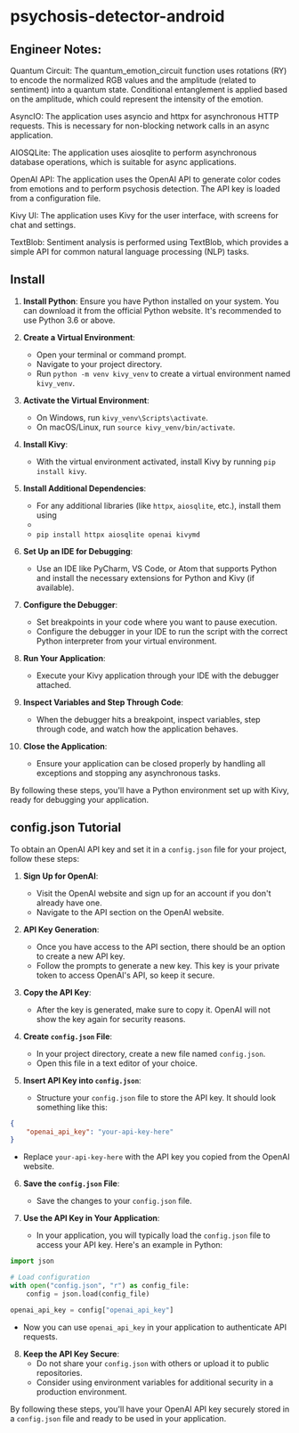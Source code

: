 # psychosis-detector-android

## Engineer Notes:
Quantum Circuit: The quantum_emotion_circuit function uses rotations (RY) to encode the normalized RGB values and the amplitude (related to sentiment) into a quantum state. Conditional entanglement is applied based on the amplitude, which could represent the intensity of the emotion.

AsyncIO: The application uses asyncio and httpx for asynchronous HTTP requests. This is necessary for non-blocking network calls in an async application.

AIOSQLite: The application uses aiosqlite to perform asynchronous database operations, which is suitable for async applications.

OpenAI API: The application uses the OpenAI API to generate color codes from emotions and to perform psychosis detection. The API key is loaded from a configuration file.

Kivy UI: The application uses Kivy for the user interface, with screens for chat and settings.

TextBlob: Sentiment analysis is performed using TextBlob, which provides a simple API for common natural language processing (NLP) tasks.



## Install 
1. **Install Python**: Ensure you have Python installed on your system. You can download it from the official Python website. It's recommended to use Python 3.6 or above.

2. **Create a Virtual Environment**:
   - Open your terminal or command prompt.
   - Navigate to your project directory.
   - Run `python -m venv kivy_venv` to create a virtual environment named `kivy_venv`.

3. **Activate the Virtual Environment**:
   - On Windows, run `kivy_venv\Scripts\activate`.
   - On macOS/Linux, run `source kivy_venv/bin/activate`.

4. **Install Kivy**:
   - With the virtual environment activated, install Kivy by running `pip install kivy`.

5. **Install Additional Dependencies**:
   - For any additional libraries (like `httpx`, `aiosqlite`, etc.), install them using
   -
   -   `pip install httpx aiosqlite openai kivymd`

6. **Set Up an IDE for Debugging**:
   - Use an IDE like PyCharm, VS Code, or Atom that supports Python and install the necessary extensions for Python and Kivy (if available).

7. **Configure the Debugger**:
   - Set breakpoints in your code where you want to pause execution.
   - Configure the debugger in your IDE to run the script with the correct Python interpreter from your virtual environment.

8. **Run Your Application**:
   - Execute your Kivy application through your IDE with the debugger attached.

9. **Inspect Variables and Step Through Code**:
   - When the debugger hits a breakpoint, inspect variables, step through code, and watch how the application behaves.

10. **Close the Application**:
    - Ensure your application can be closed properly by handling all exceptions and stopping any asynchronous tasks.

By following these steps, you'll have a Python environment set up with Kivy, ready for debugging your application.


## config.json Tutorial 

To obtain an OpenAI API key and set it in a `config.json` file for your project, follow these steps:

1. **Sign Up for OpenAI**:
   - Visit the OpenAI website and sign up for an account if you don't already have one.
   - Navigate to the API section on the OpenAI website.

2. **API Key Generation**:
   - Once you have access to the API section, there should be an option to create a new API key.
   - Follow the prompts to generate a new key. This key is your private token to access OpenAI's API, so keep it secure.

3. **Copy the API Key**:
   - After the key is generated, make sure to copy it. OpenAI will not show the key again for security reasons.

4. **Create `config.json` File**:
   - In your project directory, create a new file named `config.json`.
   - Open this file in a text editor of your choice.

5. **Insert API Key into `config.json`**:
   - Structure your `config.json` file to store the API key. It should look something like this:

```json
{
    "openai_api_key": "your-api-key-here"
}
```

   - Replace `your-api-key-here` with the API key you copied from the OpenAI website.

6. **Save the `config.json` File**:
   - Save the changes to your `config.json` file.

7. **Use the API Key in Your Application**:
   - In your application, you will typically load the `config.json` file to access your API key. Here's an example in Python:

```python
import json

# Load configuration
with open("config.json", "r") as config_file:
    config = json.load(config_file)

openai_api_key = config["openai_api_key"]
```

   - Now you can use `openai_api_key` in your application to authenticate API requests.

8. **Keep the API Key Secure**:
   - Do not share your `config.json` with others or upload it to public repositories.
   - Consider using environment variables for additional security in a production environment.

By following these steps, you'll have your OpenAI API key securely stored in a `config.json` file and ready to be used in your application.

